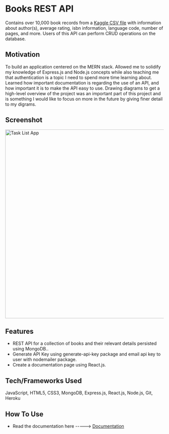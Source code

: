 
# Books REST API

Contains over 10,000 book records from a [Kaggle CSV file](https://www.kaggle.com/datasets/jealousleopard/goodreadsbooks) with information about author(s), average rating, isbn information, language code, number of pages, and more.
Users of this API can perform CRUD operations on the database.

## Motivation

To build an application centered on the MERN stack. Allowed me to solidify my knowledge of Express.js and Node.js concepts while also teaching me that authentication is a topic I need to spend more time learning about.
Learned how important documentation is regarding the use of an API, and how
important it is to make the API easy to use. Drawing diagrams to get a
high-level overview of the project was an important part of this project and is something
I would like to focus on more in the future by giving finer detail to my digrams.

## Screenshot

<img src="https://user-images.githubusercontent.com/93888295/160610919-e5b6a327-0a44-4ef0-9004-e7590a51cb7f.svg" alt="Task List App" width="600" height="600" />

## Features

- REST API for a collection of books and their relevant details
  persisted using MongoDB..
- Generate API Key using generate-api-key package and email api key
  to user with nodemailer package.
- Create a documentation page using React.js.

## Tech/Frameworks Used

JavaScript, HTML5, CSS3, MongoDB, Express.js, React.js,
Node.js, Git, Heroku

## How To Use

- Read the documentation here -----> [Documentation](https://books-api-server.herokuapp.com)
